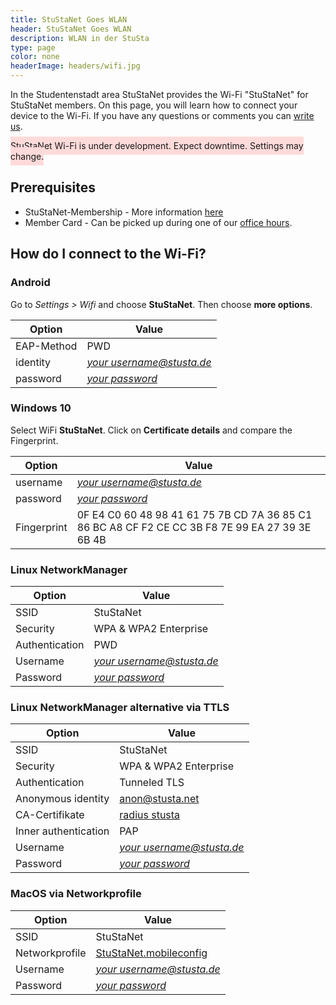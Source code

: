 ```yaml
---
title: StuStaNet Goes WLAN
header: StuStaNet Goes WLAN
description: WLAN in der StuSta
type: page
color: none
headerImage: headers/wifi.jpg
---
```


In the Studentenstadt area StuStaNet provides the Wi-Fi "StuStaNet" for StuStaNet members. On this page, you will learn how to connect your device to the Wi-Fi. If you have any questions or comments you can [write us](https://stustanet.de/mail/admins).

<span style="background:#FFDADA; margin:20px 0 0; padding:6px 0; width:100%; max-width:100%;">StuStaNet Wi-Fi is under development. Expect downtime. Settings may change.</span>

## Prerequisites
* StuStaNet-Membership - More information [here](../index.html)
* Member Card - Can be picked up during one of our [office hours](../index.html).

## How do I connect to the Wi-Fi?

### Android
Go to _Settings > Wifi_ and choose **StuStaNet**.
Then choose **more options**.

|**Option**|**Value**|
|--------|--------|
|EAP-Method| PWD|
|identity| [_your username@stusta.de_](https://account.stustanet.de/login)|
|password| [_your password_](https://account.stustanet.de/login)|

### Windows 10
Select WiFi **StuStaNet**. Click on **Certificate details** and compare the Fingerprint.

|**Option**|**Value**|
|--------|--------|
|username| [_your username@stusta.de_](https://account.stustanet.de/login)|
|password| [_your password_](https://account.stustanet.de/login)|
|Fingerprint|0F E4 C0 60 48 98 41 61 75 7B CD 7A 36 85 C1 86 BC A8 CF F2 CE CC 3B F8 7E 99 EA 27 39 3E 6B 4B|

### Linux NetworkManager
|**Option**|**Value**|
|--------|--------|
|SSID| StuStaNet|
|Security| WPA & WPA2 Enterprise|
|Authentication| PWD|
|Username| [_your username@stusta.de_](https://account.stustanet.de/login)|
|Password| [_your password_](https://account.stustanet.de/login)|

### Linux NetworkManager alternative via TTLS
|**Option**|**Value**|
|--------|--------|
|SSID| StuStaNet|
|Security| WPA & WPA2 Enterprise|
|Authentication| Tunneled TLS|
|Anonymous identity| anon@stusta.net|
|CA-Certifikate| [radius stusta](/wifi/StuStaNet-wifi.stusta.pem)|
|Inner authentication| PAP|
|Username| [_your username@stusta.de_](https://account.stustanet.de/login)|
|Password| [_your password_](https://account.stustanet.de/login)|

### MacOS via Networkprofile
|**Option**|**Value**|
|--------|--------|
|SSID| StuStaNet|
|Networkprofile| [StuStaNet.mobileconfig](/wifi/StuStaNet.mobileconfig)|
|Username| [_your username@stusta.de_](https://account.stustanet.de/login)|
|Password| [_your password_](https://account.stustanet.de/login)|


